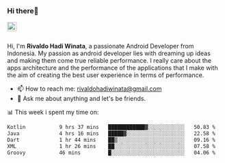 ### Hi there👋
<a href="https://www.linkedin.com/in/rivaldohadiwinata/">
  <img align="left" alt="Rivaldo's LinkedIN" width="22px" src="https://upload.wikimedia.org/wikipedia/commons/8/81/LinkedIn_icon.svg" />
</a>

<br/>
<br/>

Hi, I'm **Rivaldo Hadi Winata**, a passionate Android Developer from Indonesia. 
My passion as android developer lies with dreaming up ideas and making them come true reliable performance. 
I really care about the apps architecture and the performance of the applications that I make with the aim of creating the best user experience in terms of performance.

- 📫 How to reach me: [rivaldohadiwinata@gmail.com](mailto:rivaldohadiwinata@gmail.com)
- 💬 Ask me about anything and let's be friends.

📊 This week i spent my time on:


<!--START_SECTION:waka-->

```txt
Kotlin           9 hrs 37 mins   ████████████▓░░░░░░░░░░░░   50.83 %
Java             4 hrs 16 mins   █████▓░░░░░░░░░░░░░░░░░░░   22.58 %
Dart             1 hr 44 mins    ██▒░░░░░░░░░░░░░░░░░░░░░░   09.16 %
XML              1 hr 26 mins    ██░░░░░░░░░░░░░░░░░░░░░░░   07.58 %
Groovy           46 mins         █░░░░░░░░░░░░░░░░░░░░░░░░   04.06 %
```

<!--END_SECTION:waka-->


<!--- 🔭 I’m currently working on Management Order Depot Acun -->

<!--
**rivaldotjioe/rivaldotjioe** is a ✨ _special_ ✨ repository because its `README.md` (this file) appears on your GitHub profile.

Here are some ideas to get you started:

- 🔭 I’m currently working on ...
- 🌱 I’m currently learning ...
- 👯 I’m looking to collaborate on ...
- 🤔 I’m looking for help with ...
- 💬 Ask me about ...
- 📫 How to reach me: ...
- 😄 Pronouns: ...
- ⚡ Fun fact: ...
-->
